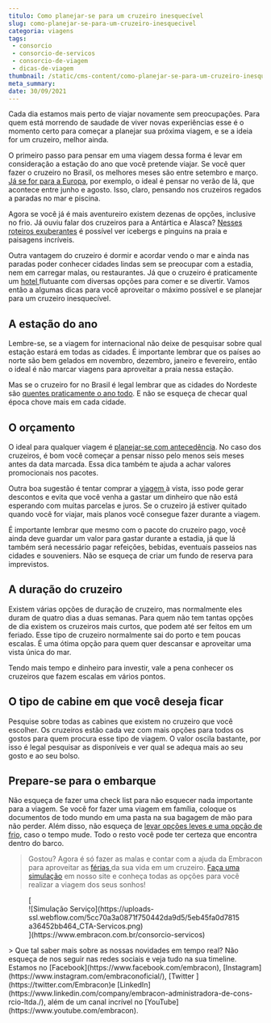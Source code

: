 ```yaml
---
titulo: Como planejar-se para um cruzeiro inesquecível
slug: como-planejar-se-para-um-cruzeiro-inesquecivel
categoria: viagens
tags:
 - consorcio
 - consorcio-de-servicos
 - consorcio-de-viagem
 - dicas-de-viagem
thumbnail: /static/cms-content/como-planejar-se-para-um-cruzeiro-inesquecivel.jpg
meta_summary: 
date: 30/09/2021
---
```

Cada dia estamos mais perto de viajar novamente sem preocupações. Para quem está morrendo de saudade de viver novas experiências esse é o momento certo para começar a planejar sua próxima viagem, e se a ideia for um cruzeiro, melhor ainda.

O primeiro passo para pensar em uma viagem dessa forma é levar em consideração a estação do ano que você pretende viajar. Se você quer fazer o cruzeiro no Brasil, os melhores meses são entre setembro e março. [Já se for para a Europa](https://www.embracon.com.br/blog/por-que-fazer-um-tour-pela-europa-nas-suas-proximas-ferias), por exemplo, o ideal é pensar no verão de lá, que acontece entre junho e agosto. Isso, claro, pensando nos cruzeiros regados a paradas no mar e piscina.

Agora se você já é mais aventureiro existem dezenas de opções, inclusive no frio. Já ouviu falar dos cruzeiros para a Antártica e Alasca? [Nesses roteiros exuberantes](https://www.embracon.com.br/blog/saiba-como-montar-um-roteiro-de-viagem-em-7-passos) é possível ver icebergs e pinguins na praia e paisagens incríveis.

Outra vantagem do cruzeiro é dormir e acordar vendo o mar e ainda nas paradas poder conhecer cidades lindas sem se preocupar com a estadia, nem em carregar malas, ou restaurantes. Já que o cruzeiro é praticamente um [hotel ](https://www.embracon.com.br/blog/como-fazer-uma-reserva-de-hotel-sem-erros)flutuante com diversas opções para comer e se divertir. Vamos então a algumas dicas para você aproveitar o máximo possível e se planejar para um cruzeiro inesquecível.

A estação do ano
----------------

Lembre-se, se a viagem for internacional não deixe de pesquisar sobre qual estação estará em todas as cidades. É importante lembrar que os países ao norte são bem gelados em novembro, dezembro, janeiro e fevereiro, então o ideal é não marcar viagens para aproveitar a praia nessa estação.

Mas se o cruzeiro for no Brasil é legal lembrar que as cidades do Nordeste são [quentes praticamente o ano todo](https://www.embracon.com.br/blog/5-lugares-para-conhecer-no-verao). E não se esqueça de checar qual época chove mais em cada cidade.

O orçamento
-----------

O ideal para qualquer viagem é [planejar-se com antecedência](https://www.embracon.com.br/blog/planejamento-financeiro-um-guia-para-as-financas-nao-sairem-de-controle). No caso dos cruzeiros, é bom você começar a pensar nisso pelo menos seis meses antes da data marcada. Essa dica também te ajuda a achar valores promocionais nos pacotes.

Outra boa sugestão é tentar comprar a [viagem ](https://www.embracon.com.br/blog/viagem-economica-confira-nossas-dicas-para-viajar-com-pouco-dinheiro)à vista, isso pode gerar descontos e evita que você venha a gastar um dinheiro que não está esperando com muitas parcelas e juros. Se o cruzeiro já estiver quitado quando você for viajar, mais planos você consegue fazer durante a viagem.

É importante lembrar que mesmo com o pacote do cruzeiro pago, você ainda deve guardar um valor para gastar durante a estadia, já que lá também será necessário pagar refeições, bebidas, eventuais passeios nas cidades e souveniers. Não se esqueça de criar um fundo de reserva para imprevistos.

A duração do cruzeiro
---------------------

Existem várias opções de duração de cruzeiro, mas normalmente eles duram de quatro dias a duas semanas. Para quem não tem tantas opções de dia existem os cruzeiros mais curtos, que podem até ser feitos em um feriado. Esse tipo de cruzeiro normalmente sai do porto e tem poucas escalas. É uma ótima opção para quem quer descansar e aproveitar uma vista única do mar.

Tendo mais tempo e dinheiro para investir, vale a pena conhecer os cruzeiros que fazem escalas em vários pontos.

O tipo de cabine em que você deseja ficar
-----------------------------------------

Pesquise sobre todas as cabines que existem no cruzeiro que você escolher. Os cruzeiros estão cada vez com mais opções para todos os gostos para quem procura esse tipo de viagem. O valor oscila bastante, por isso é legal pesquisar as disponíveis e ver qual se adequa mais ao seu gosto e ao seu bolso.

Prepare-se para o embarque
--------------------------

Não esqueça de fazer uma check list para não esquecer nada importante para a viagem. Se você for fazer uma viagem em família, coloque os documentos de todo mundo em uma pasta na sua bagagem de mão para não perder. Além disso, não esqueça de [levar opções leves e uma opção de frio](https://www.embracon.com.br/blog/saiba-o-que-levar-na-sua-proxima-viagem), caso o tempo mude. Todo o resto você pode ter certeza que encontra dentro do barco.

> Gostou? Agora é só fazer as malas e contar com a ajuda da Embracon para aproveitar as [férias ](https://www.embracon.com.br/blog/top-5-destinos-de-ferias-escolha-sua-proxima-viagem-pelo-brasil)da sua vida em um cruzeiro. [Faça uma simulação](https://www.embracon.com.br/consorcio) em nosso site e conheça todas as opções para você realizar a viagem dos seus sonhos!

<figure class="w-richtext-figure-type-image w-richtext-align-center">[<div>![Simulação Serviço](https://uploads-ssl.webflow.com/5cc70a3a0871f750442da9d5/5eb45fa0d7815a36452bb464_CTA-Servicos.png)</div>](https://www.embracon.com.br/consorcio-servicos)</figure>> Que tal saber mais sobre as nossas novidades em tempo real? Não esqueça de nos seguir nas redes sociais e veja tudo na sua timeline. Estamos no [Facebook](https://www.facebook.com/embracon), [Instagram](https://www.instagram.com/embraconoficial/), [Twitter ](https://twitter.com/Embracon)e [LinkedIn](https://www.linkedin.com/company/embracon-administradora-de-cons-rcio-ltda./), além de um canal incrível no [YouTube](https://www.youtube.com/embracon).

‍
